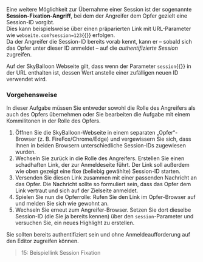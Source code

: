 Eine weitere Möglichkeit zur Übernahme einer Session ist der sogenannte **Session-Fixation-Angriff**, bei dem der Angreifer dem Opfer gezielt eine Session-ID vorgibt.  
Dies kann beispielsweise über einen präparierten Link mit URL-Parameter wie `webseite.com?session=123`{{}} erfolgen.  
Da der Angreifer die Session-ID bereits vorab kennt, kann er – sobald sich das Opfer unter dieser ID anmeldet – auf die *authentifizierte Session* zugreifen.

Auf der SkyBalloon Webseite gilt, dass wenn der Parameter `session`{{}} in der URL enthalten ist, dessen Wert anstelle einer zufälligen neuen ID verwendet wird.

### Vorgehensweise

In dieser Aufgabe müssen Sie entweder sowohl die Rolle des Angreifers als auch des Opfers übernehmen oder Sie bearbeiten die Aufgabe mit einem Kommilitonen in der Rolle des Opfers.

1. Öffnen Sie die SkyBalloon-Webseite in einem separaten „Opfer“-Browser (z. B. FireFox/Chrome/Edge) und vergewissern Sie sich, dass Ihnen in beiden Browsern unterschiedliche Session-IDs zugewiesen wurden.
2. Wechseln Sie zurück in die Rolle des Angreifers. Erstellen Sie einen schadhaften Link, der zur Anmeldeseite führt. Der Link soll außerdem wie oben gezeigt eine fixe (beliebig gewählte) Session-ID starten.
3. Versenden Sie diesen Link zusammen mit einer passenden Nachricht an das Opfer. Die Nachricht sollte so formuliert sein, dass das Opfer dem Link vertraut und sich auf der Zielseite anmeldet.
4. Spielen Sie nun die Opferrolle: Rufen Sie den Link im Opfer-Browser auf und melden Sie sich wie gewohnt an.
5. Wechseln Sie erneut zum Angreifer-Browser. Setzen Sie dort dieselbe Session-ID (die Sie ja bereits kennen) über den `session`-Parameter und versuchen Sie, ein neues Highlight zu erstellen.

Sie sollten bereits authentifiziert sein und ohne Anmeldeaufforderung auf den Editor zugreifen können.

>15: Beispiellink Session Fixation